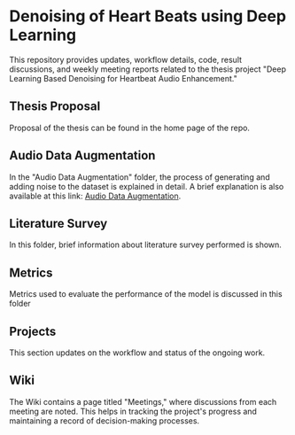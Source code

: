 # Denoising of Heart Beats using Deep Learning
This repository provides updates, workflow details, code, result discussions, and weekly meeting reports related to the thesis project "Deep Learning Based Denoising for Heartbeat Audio Enhancement."

## Thesis Proposal
Proposal of the thesis can be found in the home page of the repo.

## Audio Data Augmentation
In the "Audio Data Augmentation" folder, the process of generating and adding noise to the dataset is explained in detail. A brief explanation is also available at this link: [Audio Data Augmentation](https://colab.research.google.com/drive/1zMEtEADFG4QIp2JfXAvHPjUVydHzipc0?usp=sharing).

## Literature Survey
In this folder, brief information about literature survey performed is shown.

## Metrics
Metrics used to evaluate the performance of the model is discussed in this folder

## Projects
This section updates on the workflow and status of the ongoing work.

## Wiki
The Wiki contains a page titled "Meetings," where discussions from each meeting are noted. This helps in tracking the project's progress and maintaining a record of decision-making processes.

